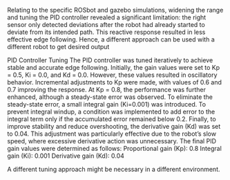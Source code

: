 Relating to the specific ROSbot and gazebo simulations, widening the range and tuning the PID controller revealed a significant limitation: the right sensor only detected deviations after the robot had already started to deviate from its intended path.
This reactive response resulted in less effective edge following.
Hence, a different approach can be used with a different robot to get desired output

PID Controller Tuning
The PID controller was tuned iteratively to achieve stable and accurate edge following.
Initially, the gain values were set to Kp = 0.5, Ki = 0.0, and Kd = 0.0. However, these values resulted in oscillatory behavior.
Incremental adjustments to Kp​ were made, with values of 0.6 and 0.7 improving the response. At Kp = 0.8, the performance was further enhanced, although a steady-state error was observed.
To eliminate the steady-state error, a small integral gain (Ki=0.001) was introduced.
To prevent integral windup, a condition was implemented to add error to the integral term only if the accumulated error remained below 0.2.
Finally, to improve stability and reduce overshooting, the derivative gain (Kd​) was set to 0.04. This adjustment was particularly effective due to the robot’s slow speed, where excessive derivative action was unnecessary.
The final PID gain values were determined as follows:
Proportional gain (Kp​): 0.8
Integral gain (Ki​): 0.001
Derivative gain (Kd​): 0.04

A different tuning approach might be necessary in a different environment. 
